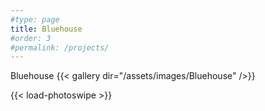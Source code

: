 ```yaml
---
#type: page
title: Bluehouse
#order: 3
#permalink: /projects/
---
```

Bluehouse
{{< gallery dir="/assets/images/Bluehouse" />}}

{{< load-photoswipe >}}

